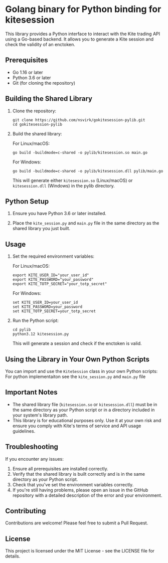# Golang binary for Python binding for kitesession

This library provides a Python interface to interact with the Kite trading API using a Go-based backend. It allows you to generate a Kite session and check the validity of an enctoken.

## Prerequisites

- Go 1.16 or later
- Python 3.6 or later
- Git (for cloning the repository)

## Building the Shared Library

1. Clone the repository:

   ```
   git clone https://github.com/nsvirk/gokitesession-pylib.git
   cd gokitesession-pylib
   ```

2. Build the shared library:

   For Linux/macOS:

   ```code
   go build -buildmode=c-shared -o pylib/kitesession.so main.go
   ```

   For Windows:

   ```code
   go build -buildmode=c-shared -o pylib/kitesession.dll pylib/main.go
   ```

   This will generate either `kitesession.so` (Linux/macOS) or `kitesession.dll` (Windows) in the pylib directory.

## Python Setup

1. Ensure you have Python 3.6 or later installed.

2. Place the `kite_session.py` and `main.py` file in the same directory as the shared library you just built.

## Usage

1. Set the required environment variables:

   For Linux/macOS:

   ```
   export KITE_USER_ID="your_user_id"
   export KITE_PASSWORD="your_password"
   export KITE_TOTP_SECRET="your_totp_secret"
   ```

   For Windows:

   ```
   set KITE_USER_ID=your_user_id
   set KITE_PASSWORD=your_password
   set KITE_TOTP_SECRET=your_totp_secret
   ```

2. Run the Python script:

   ```
   cd pylib
   python3.12 kitesession.py
   ```

   This will generate a session and check if the enctoken is valid.

## Using the Library in Your Own Python Scripts

You can import and use the `KiteSession` class in your own Python scripts:
For python implementaiton see the `kite_session.py` and `main.py` file

## Important Notes

- The shared library file (`kitesession.so` or `kitesession.dll`) must be in the same directory as your Python script or in a directory included in your system's library path.
- This library is for educational purposes only. Use it at your own risk and ensure you comply with Kite's terms of service and API usage guidelines.

## Troubleshooting

If you encounter any issues:

1. Ensure all prerequisites are installed correctly.
2. Verify that the shared library is built correctly and is in the same directory as your Python script.
3. Check that you've set the environment variables correctly.
4. If you're still having problems, please open an issue in the GitHub repository with a detailed description of the error and your environment.

## Contributing

Contributions are welcome! Please feel free to submit a Pull Request.

## License

This project is licensed under the MIT License - see the LICENSE file for details.
